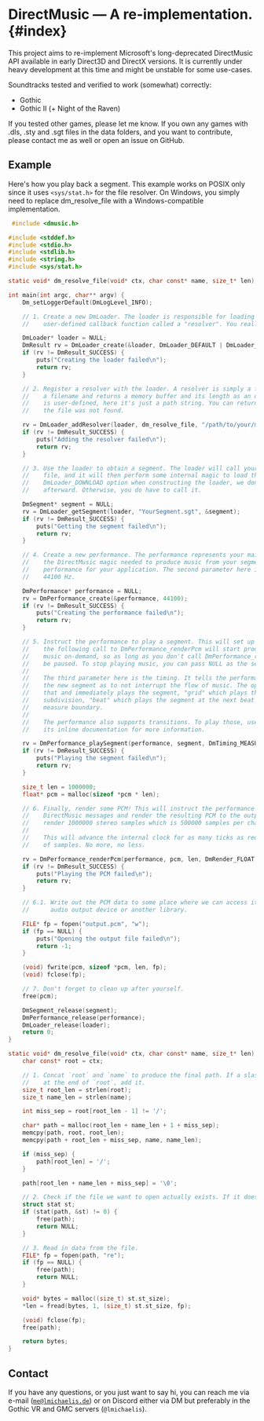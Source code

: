 # DirectMusic — A re-implementation. {#index}

This project aims to re-implement Microsoft's long-deprecated DirectMusic API available in early Direct3D and DirectX
versions. It is currently under heavy development at this time and might be unstable for some use-cases.

Soundtracks tested and verified to work (somewhat) correctly:

* Gothic
* Gothic II (+ Night of the Raven)

If you tested other games, please let me know. If you own any games with .dls, .sty and .sgt files in the data
folders, and you want to contribute, please contact me as well or open an issue on GitHub.

## Example

Here's how you play back a segment. This example works on POSIX only since it uses `<sys/stat.h>` for the file resolver.
On Windows, you simply need to replace dm_resolve_file with a Windows-compatible implementation.

```c
 #include <dmusic.h>

#include <stddef.h>
#include <stdio.h>
#include <stdlib.h>
#include <string.h>
#include <sys/stat.h>

static void* dm_resolve_file(void* ctx, char const* name, size_t* len);

int main(int argc, char** argv) {
	Dm_setLoggerDefault(DmLogLevel_INFO);

	// 1. Create a new DmLoader. The loader is responsible for loading and caching DirectMusic files using a
	//    user-defined callback function called a "resolver". You really only ever need one for your application.

	DmLoader* loader = NULL;
	DmResult rv = DmLoader_create(&loader, DmLoader_DEFAULT | DmLoader_DOWNLOAD);
	if (rv != DmResult_SUCCESS) {
		puts("Creating the loader failed\n");
		return rv;
	}

	// 2. Register a resolver with the loader. A resolver is simply a function which gets a context pointer,
	//    a filename and returns a memory buffer and its length as an output parameter. The context pointer
	//    is user-defined, here it's just a path string. You can return NULL from a resolver to indicate that
	//    the file was not found.

	rv = DmLoader_addResolver(loader, dm_resolve_file, "/path/to/your/music/folder");
	if (rv != DmResult_SUCCESS) {
		puts("Adding the resolver failed\n");
		return rv;
	}

	// 3. Use the loader to obtain a segment. The loader will call your resolvers in order to read in the
	//    file, and it will then perform some internal magic to load the segment. Since we set the
	//    DmLoader_DOWNLOAD option when constructing the loader, we don't need to call DmSegment_download
	//    afterward. Otherwise, you do have to call it.

	DmSegment* segment = NULL;
	rv = DmLoader_getSegment(loader, "YourSegment.sgt", &segment);
	if (rv != DmResult_SUCCESS) {
		puts("Getting the segment failed\n");
		return rv;
	}

	// 4. Create a new performance. The performance represents your main playback device. It handles all
	//    the DirectMusic magic needed to produce music from your segments. You typically only need one
	//    performance for your application. The second parameter here is the sample rate, defaulted to
	//    44100 Hz.

	DmPerformance* performance = NULL;
	rv = DmPerformance_create(&performance, 44100);
	if (rv != DmResult_SUCCESS) {
		puts("Creating the performance failed\n");
		return rv;
	}

	// 5. Instruct the performance to play a segment. This will set up the performance's internals so that
	//    the following call to DmPerformance_renderPcm will start producing music. The performance renders
	//    music on-demand, so as long as you don't call DmPerformance_renderPcm, you can consider playback to
	//    be paused. To stop playing music, you can pass NULL as the segment parameter.
	//
	//    The third parameter here is the timing. It tells the performance at which boundary to start playing
	//    the new segment as to not interrupt the flow of music. The options are "instant", which ignores all
	//    that and immediately plays the segment, "grid" which plays the segment at the next possible beat
	//    subdivision, "beat" which plays the segment at the next beat and "measure" which plays it at the next
	//    measure boundary.
	//
	//    The performance also supports transitions. To play those, use DmPerformance_playTransition and see
	//    its inline documentation for more information.

	rv = DmPerformance_playSegment(performance, segment, DmTiming_MEASURE);
	if (rv != DmResult_SUCCESS) {
		puts("Playing the segment failed\n");
		return rv;
	}

	size_t len = 1000000;
	float* pcm = malloc(sizeof *pcm * len);

	// 6. Finally, render some PCM! This will instruct the performance to start processing the underlying
	//    DirectMusic messages and render the resulting PCM to the output buffer. In this case it will
	//    render 1000000 stereo samples which is 500000 samples per channel.
	//
	//    This will advance the internal clock for as many ticks as required to render the requested number
	//    of samples. No more, no less.

	rv = DmPerformance_renderPcm(performance, pcm, len, DmRender_FLOAT | DmRender_STEREO);
	if (rv != DmResult_SUCCESS) {
		puts("Playing the PCM failed\n");
		return rv;
	}

	// 6.1. Write out the PCM data to some place where we can access it later. This could also just be some
	//      audio output device or another library.

	FILE* fp = fopen("output.pcm", "w");
	if (fp == NULL) {
		puts("Opening the output file failed\n");
		return -1;
	}

	(void) fwrite(pcm, sizeof *pcm, len, fp);
	(void) fclose(fp);

	// 7. Don't forget to clean up after yourself.
	free(pcm);

	DmSegment_release(segment);
	DmPerformance_release(performance);
	DmLoader_release(loader);
	return 0;
}

static void* dm_resolve_file(void* ctx, char const* name, size_t* len) {
	char const* root = ctx;

	// 1. Concat `root` and `name` to produce the final path. If a slash is missing
	//    at the end of `root`, add it.
	size_t root_len = strlen(root);
	size_t name_len = strlen(name);

	int miss_sep = root[root_len - 1] != '/';

	char* path = malloc(root_len + name_len + 1 + miss_sep);
	memcpy(path, root, root_len);
	memcpy(path + root_len + miss_sep, name, name_len);

	if (miss_sep) {
		path[root_len] = '/';
	}

	path[root_len + name_len + miss_sep] = '\0';

	// 2. Check if the file we want to open actually exists. If it doesn't, return NULL.
	struct stat st;
	if (stat(path, &st) != 0) {
		free(path);
		return NULL;
	}

	// 3. Read in data from the file.
	FILE* fp = fopen(path, "re");
	if (fp == NULL) {
		free(path);
		return NULL;
	}

	void* bytes = malloc((size_t) st.st_size);
	*len = fread(bytes, 1, (size_t) st.st_size, fp);

	(void) fclose(fp);
	free(path);

	return bytes;
}
```

## Contact

If you have any questions, or you just want to say hi, you can reach me via e-mail ([`me@lmichaelis.de`](mailto:me@lmichaelis.de))
or on Discord either via DM but preferably in the Gothic VR and GMC servers (`@lmichaelis`).
